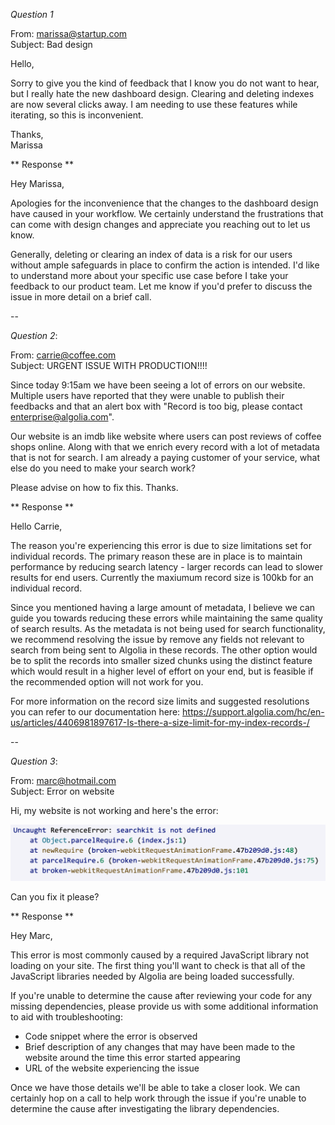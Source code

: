 *Question 1*  

 
From: marissa@startup.com  
Subject:  Bad design  

Hello,  
  
Sorry to give you the kind of feedback that I know you do not want to hear, but I really hate the new dashboard design. Clearing and deleting indexes are now several clicks away. I am needing to use these features while iterating, so this is inconvenient.  
   
Thanks,  
Marissa  

** Response **

Hey Marissa, 

Apologies for the inconvenience that the changes to the dashboard design have caused in your workflow. We certainly understand the frustrations that can come with design changes and appreciate you reaching out to let us know. 

Generally, deleting or clearing an index of data is a risk for our users without ample safeguards in place to confirm the action is intended. I'd like to understand more about your specific use case before I take your feedback to our product team. Let me know if you'd prefer to discuss the issue in more detail on a brief call. 
  
--

*Question 2*:   
  
From: carrie@coffee.com  
Subject: URGENT ISSUE WITH PRODUCTION!!!!  
  
Since today 9:15am we have been seeing a lot of errors on our website. Multiple users have reported that they were unable to publish their feedbacks and that an alert box with "Record is too big, please contact enterprise@algolia.com".  
  
Our website is an imdb like website where users can post reviews of coffee shops online. Along with that we enrich every record with a lot of metadata that is not for search. I am already a paying customer of your service, what else do you need to make your search work?  
  
Please advise on how to fix this. Thanks.   

** Response **
  
Hello Carrie,

The reason you're experiencing this error is due to size limitations set for individual records. The primary reason these are in place is to maintain performance by reducing search latency - larger records can lead to slower results for end users. Currently the maxiumum record size is 100kb for an individual record. 

Since you mentioned having a large amount of metadata, I believe we can guide you towards reducing these errors while maintaining the same quality of search results. As the metadata is not being used for search functionality, we recommend resolving the issue by remove any fields not relevant to search from being sent to Algolia in these records. The other option would be to split the records into smaller sized chunks using the distinct feature which would result in a higher level of effort on your end, but is feasible if the recommended option will not work for you. 

For more information on the record size limits and suggested resolutions you can refer to our documentation here: https://support.algolia.com/hc/en-us/articles/4406981897617-Is-there-a-size-limit-for-my-index-records-/



--

*Question 3*:   


From: marc@hotmail.com  
Subject: Error on website  
  
Hi, my website is not working and here's the error:  
  
![error message](./error.png)  
  
Can you fix it please?  

** Response **

Hey Marc,

This error is most commonly caused by a required JavaScript library not loading on your site. The first thing you'll want to check is that all of the JavaScript libraries needed by Algolia are being loaded successfully. 

If you're unable to determine the cause after reviewing your code for any missing dependencies, please provide us with some additional information to aid with troubleshooting: 

 - Code snippet where the error is observed
 - Brief description of any changes that may have been made to the website around the time this error started appearing
 - URL of the website experiencing the issue

Once we have those details we'll be able to take a closer look. We can certainly hop on a call to help work through the issue if you're unable to determine the cause after investigating the library dependencies. 